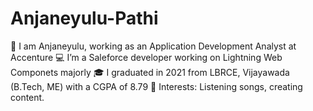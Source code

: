# Anjaneyulu-Pathi
👀 I am Anjaneyulu, working as an Application Development Analyst at Accenture
💻 I’m a Saleforce developer working on Lightning Web Componets majorly
🎓 I graduated in 2021 from LBRCE, Vijayawada (B.Tech, ME) with a CGPA of 8.79
💞️ Interests: Listening songs, creating content.

